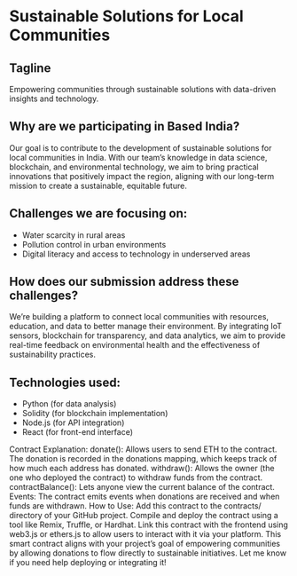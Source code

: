 # Sustainable Solutions for Local Communities

## Tagline
Empowering communities through sustainable solutions with data-driven insights and technology.

## Why are we participating in Based India?
Our goal is to contribute to the development of sustainable solutions for local communities in India. With our team’s knowledge in data science, blockchain, and environmental technology, we aim to bring practical innovations that positively impact the region, aligning with our long-term mission to create a sustainable, equitable future.

## Challenges we are focusing on:
- Water scarcity in rural areas
- Pollution control in urban environments
- Digital literacy and access to technology in underserved areas

## How does our submission address these challenges?
We’re building a platform to connect local communities with resources, education, and data to better manage their environment. By integrating IoT sensors, blockchain for transparency, and data analytics, we aim to provide real-time feedback on environmental health and the effectiveness of sustainability practices.

## Technologies used:
- Python (for data analysis)
- Solidity (for blockchain implementation)
- Node.js (for API integration)
- React (for front-end interface)

Contract Explanation:
donate(): Allows users to send ETH to the contract. The donation is recorded in the donations mapping, which keeps track of how much each address has donated.
withdraw(): Allows the owner (the one who deployed the contract) to withdraw funds from the contract.
contractBalance(): Lets anyone view the current balance of the contract.
Events: The contract emits events when donations are received and when funds are withdrawn.
How to Use:
Add this contract to the contracts/ directory of your GitHub project.
Compile and deploy the contract using a tool like Remix, Truffle, or Hardhat.
Link this contract with the frontend using web3.js or ethers.js to allow users to interact with it via your platform.
This smart contract aligns with your project’s goal of empowering communities by allowing donations to flow directly to sustainable initiatives. Let me know if you need help deploying or integrating it!

